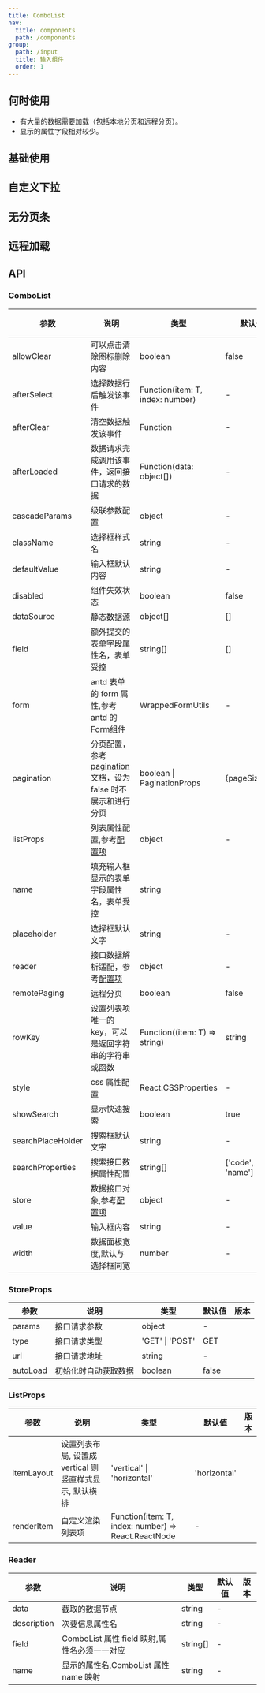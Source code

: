 ```yaml
---
title: ComboList 
nav:
  title: components 
  path: /components 
group:
  path: /input 
  title: 输入组件 
  order: 1
---
```


## 何时使用

- 有大量的数据需要加载（包括本地分页和远程分页）。
- 显示的属性字段相对较少。

## 基础使用

<code src="./demo/basic.tsx"></code>

## 自定义下拉

<code src="./demo/customListItem.tsx"></code>

## 无分页条

<code src="./demo/nopagebar.tsx"></code>

## 远程加载

<code src="./demo/remoteData.tsx"></code>

## API

### ComboList

| 参数              | 说明                                                                                                          | 类型                             | 默认值            | 版本 |     |
| ----------------- | ------------------------------------------------------------------------------------------------------------- | -------------------------------- | ----------------- | ---- | --- |
| allowClear        | 可以点击清除图标删除内容                                                                                      | boolean                          | false             |      |     |
| afterSelect       | 选择数据行后触发该事件                                                                                        | Function(item: T, index: number) | -                 |      |     |
| afterClear        | 清空数据触发该事件                                                                                            | Function                         | -                 |      |     |
| afterLoaded       | 数据请求完成调用该事件，返回接口请求的数据                                                                    | Function(data: object\[])        | -                 |      |     |
| cascadeParams     | 级联参数配置                                                                                                  | object                           | -                 |      |     |
| className         | 选择框样式名                                                                                                  | string                           | -                 |      |     |
| defaultValue      | 输入框默认内容                                                                                                | string                           | -                 |      |     |
| disabled          | 组件失效状态                                                                                                  | boolean                          | false             |      |     |
| dataSource        | 静态数据源                                                                                                    | object\[]                        | \[]               |      |     |
| field             | 额外提交的表单字段属性名，表单受控                                                                            | string\[]                        | \[]               |      |     |
| form              | antd 表单的 form 属性,参考 antd 的[Form](<https://ant.design/components/form-cn/#Form.create(options)>)组件   | WrappedFormUtils                 | -                 |      |     |
| pagination        | 分页配置，参考[pagination](https://ant.design/components/pagination-cn/)  文档，设为 false 时不展示和进行分页 | boolean \| PaginationProps       | {pageSize:15}     |      |
| listProps         | 列表属性配置,参考[配置项](#ListProps)                                                                         | object                           | -                 |      |     |
| name              | 填充输入框显示的表单字段属性名，表单受控                                                                      | string                           |                   |      |     |
| placeholder       | 选择框默认文字                                                                                                | string                           | -                 |      |     |
| reader            | 接口数据解析适配，参考[配置项](#Reader)                                                                       | object                           | -                 |      |     |
| remotePaging      | 远程分页                                                                                                      | boolean                          | false             |      |     |
| rowKey            | 设置列表项唯一的 key，可以是返回字符串的字符串或函数                                                          | Function((item: T) => string)    | string            | 'id' |     |
| style             | css 属性配置                                                                                                  | React.CSSProperties              | -                 |      |     |
| showSearch        | 显示快速搜索                                                                                                  | boolean                          | true              |      |     |
| searchPlaceHolder | 搜索框默认文字                                                                                                | string                           | -                 |      |     |
| searchProperties  | 搜索接口数据属性配置                                                                                          | string\[]                        | \['code', 'name'] |      |     |
| store             | 数据接口对象,参考[配置项](#StoreProps)                                                                        | object                           | -                 |      |     |
| value             | 输入框内容                                                                                                    | string                           | -                 |      |     |
| width             | 数据面板宽度,默认与选择框同宽                                                                                 | number                           | -                 |      |     |

### StoreProps

| 参数     | 说明                 | 类型            | 默认值 | 版本 |
| -------- | -------------------- | --------------- | ------ | ---- |
| params   | 接口请求参数         | object          | -      |      |
| type     | 接口请求类型         | 'GET' \| 'POST' | GET    |      |
| url      | 接口请求地址         | string          | -      |      |
| autoLoad | 初始化时自动获取数据 | boolean         | false  |      |

### ListProps

| 参数       | 说明                                                   | 类型                                                | 默认值       | 版本 |
| ---------- | ------------------------------------------------------ | --------------------------------------------------- | ------------ | ---- |
| itemLayout | 设置列表布局, 设置成 vertical 则竖直样式显示, 默认横排 | 'vertical' \| 'horizontal'                          | 'horizontal' |      |
| renderItem | 自定义渲染列表项                                       | Function(item: T, index: number) => React.ReactNode | -            |      |

### Reader

| 参数        | 说明                                         | 类型      | 默认值 | 版本 |
| ----------- | -------------------------------------------- | --------- | ------ | ---- |
| data        | 截取的数据节点                               | string    | -      |      |
| description | 次要信息属性名                               | string    | -      |      |
| field       | ComboList 属性 field 映射,属性名必须一一对应 | string\[] | -      |      |
| name        | 显示的属性名,ComboList 属性 name 映射        | string    | -      |      |
